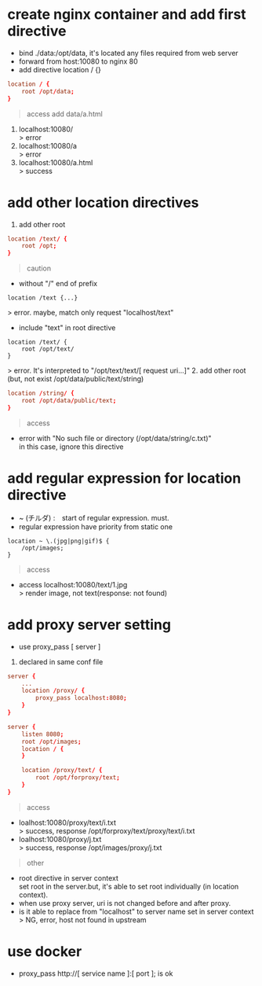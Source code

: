 # create nginx container and add first directive
* bind ./data:/opt/data, it's located any files required from web server
* forward from host:10080 to nginx 80
* add directive location / {}
```:default.conf
location / {
    root /opt/data;
}
```
>access
add data/a.html
1. localhost:10080/  
    \> error
2. localhost:10080/a  
    \> error
3. localhost:10080/a.html  
    \> success


# add other location directives
1. add other root
```:default.conf
location /text/ {
    root /opt;
}
```
> caution
* without "/" end of prefix
```
location /text {...}
```  
\> error. maybe, match only request "localhost/text"
* include "text" in root directive
```
location /text/ {
    root /opt/text/
}
```
\> error. It's interpreted to "/opt/text/text/[ request uri...]"
2. add other root (but, not exist /opt/data/public/text/string)
```default.conf
location /string/ {
    root /opt/data/public/text;
}
```
> access
* error with "No such file or directory (/opt/data/string/c.txt)"  
in this case, ignore this directive

# add regular expression for location directive
* ~ (チルダ) :　start of regular expression. must.
* regular expression have priority from static one
```
location ~ \.(jpg|png|gif)$ {
    /opt/images;
}
```
> access
* access localhost:10080/text/1.jpg  
  \> render image, not text(response: not found)

# add proxy server setting
* use proxy_pass [ server ]
1. declared in same conf file
```:default.conf
server {
    ...
    location /proxy/ {
        proxy_pass localhost:8080;
    }
}

server {
    listen 8080;
    root /opt/images;
    location / {
    }

    location /proxy/text/ {
        root /opt/forproxy/text;
    }
}
```
> access
* loalhost:10080/proxy/text/i.txt  
  \> success, response /opt/forproxy/text/proxy/text/i.txt
* loalhost:10080/proxy/j.txt  
  \> success, response /opt/images/proxy/j.txt
> other
* root directive in server context  
set root in the server.but, it's able to set root individually (in location context).
* when use proxy server, uri is not changed before and after proxy.
* is it able to replace from "localhost" to server name set in server context
 \> NG, error, host not found in upstream
# use docker
* proxy_pass http://[ service name ]:[ port ]; is ok


